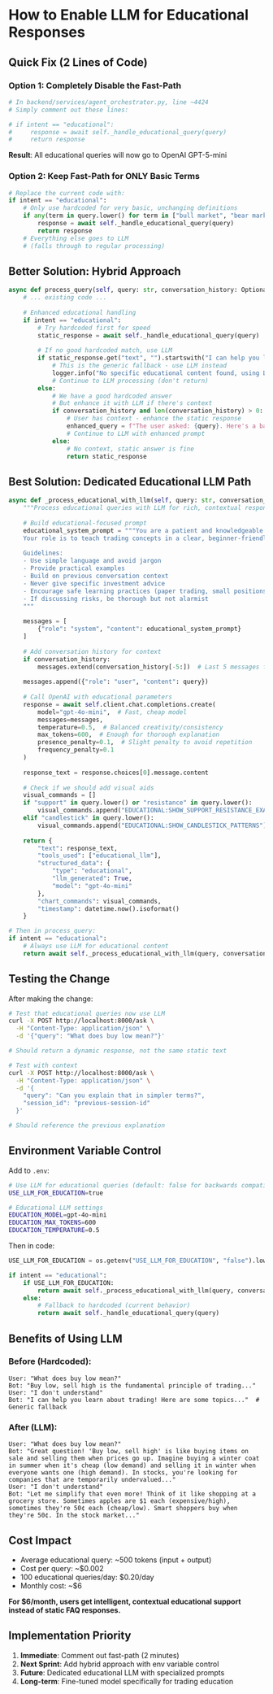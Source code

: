 # How to Enable LLM for Educational Responses

## Quick Fix (2 Lines of Code)

### Option 1: Completely Disable the Fast-Path
```python
# In backend/services/agent_orchestrator.py, line ~4424
# Simply comment out these lines:

# if intent == "educational":
#     response = await self._handle_educational_query(query)
#     return response
```

**Result**: All educational queries will now go to OpenAI GPT-5-mini

### Option 2: Keep Fast-Path for ONLY Basic Terms
```python
# Replace the current code with:
if intent == "educational":
    # Only use hardcoded for very basic, unchanging definitions
    if any(term in query.lower() for term in ["bull market", "bear market", "market order", "limit order"]):
        response = await self._handle_educational_query(query)
        return response
    # Everything else goes to LLM
    # (falls through to regular processing)
```

## Better Solution: Hybrid Approach

```python
async def process_query(self, query: str, conversation_history: Optional[List[Dict[str, str]]] = None, stream: bool = False) -> Dict[str, Any]:
    # ... existing code ...
    
    # Enhanced educational handling
    if intent == "educational":
        # Try hardcoded first for speed
        static_response = await self._handle_educational_query(query)
        
        # If no good hardcoded match, use LLM
        if static_response.get("text", "").startswith("I can help you learn"):
            # This is the generic fallback - use LLM instead
            logger.info("No specific educational content found, using LLM")
            # Continue to LLM processing (don't return)
        else:
            # We have a good hardcoded answer
            # But enhance it with LLM if there's context
            if conversation_history and len(conversation_history) > 0:
                # User has context - enhance the static response
                enhanced_query = f"The user asked: {query}. Here's a basic answer: {static_response['text']}. Please enhance this explanation based on our conversation context."
                # Continue to LLM with enhanced prompt
            else:
                # No context, static answer is fine
                return static_response
```

## Best Solution: Dedicated Educational LLM Path

```python
async def _process_educational_with_llm(self, query: str, conversation_history: Optional[List[Dict[str, str]]] = None) -> Dict[str, Any]:
    """Process educational queries with LLM for rich, contextual responses."""
    
    # Build educational-focused prompt
    educational_system_prompt = """You are a patient and knowledgeable trading educator. 
    Your role is to teach trading concepts in a clear, beginner-friendly way.
    
    Guidelines:
    - Use simple language and avoid jargon
    - Provide practical examples
    - Build on previous conversation context
    - Never give specific investment advice
    - Encourage safe learning practices (paper trading, small positions)
    - If discussing risks, be thorough but not alarmist
    """
    
    messages = [
        {"role": "system", "content": educational_system_prompt}
    ]
    
    # Add conversation history for context
    if conversation_history:
        messages.extend(conversation_history[-5:])  # Last 5 messages for context
    
    messages.append({"role": "user", "content": query})
    
    # Call OpenAI with educational parameters
    response = await self.client.chat.completions.create(
        model="gpt-4o-mini",  # Fast, cheap model
        messages=messages,
        temperature=0.5,  # Balanced creativity/consistency
        max_tokens=600,  # Enough for thorough explanation
        presence_penalty=0.1,  # Slight penalty to avoid repetition
        frequency_penalty=0.1
    )
    
    response_text = response.choices[0].message.content
    
    # Check if we should add visual aids
    visual_commands = []
    if "support" in query.lower() or "resistance" in query.lower():
        visual_commands.append("EDUCATIONAL:SHOW_SUPPORT_RESISTANCE_EXAMPLE")
    elif "candlestick" in query.lower():
        visual_commands.append("EDUCATIONAL:SHOW_CANDLESTICK_PATTERNS")
    
    return {
        "text": response_text,
        "tools_used": ["educational_llm"],
        "structured_data": {
            "type": "educational",
            "llm_generated": True,
            "model": "gpt-4o-mini"
        },
        "chart_commands": visual_commands,
        "timestamp": datetime.now().isoformat()
    }

# Then in process_query:
if intent == "educational":
    # Always use LLM for educational content
    return await self._process_educational_with_llm(query, conversation_history)
```

## Testing the Change

After making the change:

```bash
# Test that educational queries now use LLM
curl -X POST http://localhost:8000/ask \
  -H "Content-Type: application/json" \
  -d '{"query": "What does buy low mean?"}' 

# Should return a dynamic response, not the same static text

# Test with context
curl -X POST http://localhost:8000/ask \
  -H "Content-Type: application/json" \
  -d '{
    "query": "Can you explain that in simpler terms?",
    "session_id": "previous-session-id"
  }'

# Should reference the previous explanation
```

## Environment Variable Control

Add to `.env`:
```bash
# Use LLM for educational queries (default: false for backwards compatibility)
USE_LLM_FOR_EDUCATION=true

# Educational LLM settings
EDUCATION_MODEL=gpt-4o-mini
EDUCATION_MAX_TOKENS=600
EDUCATION_TEMPERATURE=0.5
```

Then in code:
```python
USE_LLM_FOR_EDUCATION = os.getenv("USE_LLM_FOR_EDUCATION", "false").lower() == "true"

if intent == "educational":
    if USE_LLM_FOR_EDUCATION:
        return await self._process_educational_with_llm(query, conversation_history)
    else:
        # Fallback to hardcoded (current behavior)
        return await self._handle_educational_query(query)
```

## Benefits of Using LLM

### Before (Hardcoded):
```
User: "What does buy low mean?"
Bot: "Buy low, sell high is the fundamental principle of trading..."
User: "I don't understand"
Bot: "I can help you learn about trading! Here are some topics..."  # Generic fallback
```

### After (LLM):
```
User: "What does buy low mean?"
Bot: "Great question! 'Buy low, sell high' is like buying items on sale and selling them when prices go up. Imagine buying a winter coat in summer when it's cheap (low demand) and selling it in winter when everyone wants one (high demand). In stocks, you're looking for companies that are temporarily undervalued..."
User: "I don't understand"
Bot: "Let me simplify that even more! Think of it like shopping at a grocery store. Sometimes apples are $1 each (expensive/high), sometimes they're 50¢ each (cheap/low). Smart shoppers buy when they're 50¢. In the stock market..."
```

## Cost Impact

- Average educational query: ~500 tokens (input + output)
- Cost per query: ~$0.002
- 100 educational queries/day: $0.20/day
- Monthly cost: ~$6

**For $6/month, users get intelligent, contextual educational support instead of static FAQ responses.**

## Implementation Priority

1. **Immediate**: Comment out fast-path (2 minutes)
2. **Next Sprint**: Add hybrid approach with env variable control
3. **Future**: Dedicated educational LLM with specialized prompts
4. **Long-term**: Fine-tuned model specifically for trading education